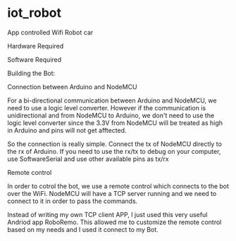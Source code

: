 # iot_robot

App controlled Wifi Robot car

Hardware Required

Software Required

Building the Bot:

Connection between Arduino and NodeMCU

For a bi-directional communication between Arduino and NodeMCU, we need to use a logic level converter. However if the communication is unidirectional and from NodeMCU to Arduino, we don't need to use the logic level converter since the 3.3V from NodeMCU will be treated as high in Arduino and pins will not get afftected. 

So the connection is really simple. Connect the tx of NodeMCU directly to the rx of Arduino. If you need to use the rx/tx to debug on your computer, use SoftwareSerial and use other available pins as tx/rx

Remote control

In order to cotrol the bot, we use a remote control which connects to the bot over the WiFi. NodeMCU will have a TCP server running and we need to connect to it in order to pass the commands. 

Instead of writing my own TCP client APP, I just used this very useful Andriod app RoboRemo. This allowed me to customize the remote control based on my needs and I used it connect to my Bot.
